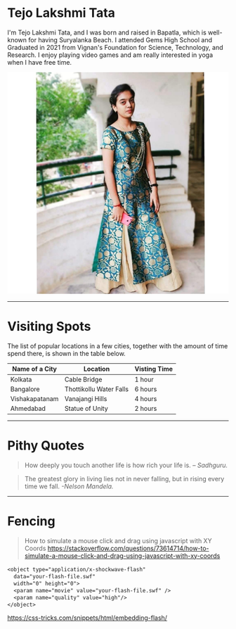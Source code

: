 # Tejo Lakshmi Tata
I'm Tejo Lakshmi Tata, and I was born and raised in Bapatla, which is well-known for having Suryalanka Beach. I attended Gems High School and Graduated in 2021 from Vignan's Foundation for Science, Technology, and Research. I enjoy playing video games and am really interested in yoga when I have free time.

![My Picture](My_Pic.jpg)
***
# Visiting Spots
The list of popular locations in a few cities, together with the amount of time spend there, is shown in the table below. 

|Name of a City|Location|Visting Time|
|--------------|--------|------------|
|Kolkata       |Cable Bridge | 1 hour|
|Bangalore     |Thottikollu Water Falls|6 hours|
|Vishakapatanam| Vanajangi Hills | 4 hours|
|Ahmedabad     |Statue of Unity |2 hours|
***
# Pithy Quotes
>How deeply you touch another life is how rich your life is. *– Sadhguru.*

>The greatest glory in living lies not in never falling, but in rising every time we fall. *-Nelson Mandela.*
***
# Fencing
>How to simulate a mouse click and drag using javascript with XY Coords
<https://stackoverflow.com/questions/73614714/how-to-simulate-a-mouse-click-and-drag-using-javascript-with-xy-coords>

```
<object type="application/x-shockwave-flash" 
  data="your-flash-file.swf" 
  width="0" height="0">
  <param name="movie" value="your-flash-file.swf" />
  <param name="quality" value="high"/>
</object>
```
<https://css-tricks.com/snippets/html/embedding-flash/>